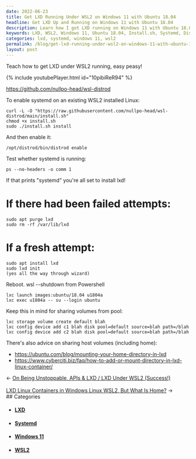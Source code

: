 ```yaml
---
date: 2022-06-23
title: Get LXD Running Under WSL2 on Windows 11 with Ubuntu 18.04
headline: Get LXD Up and Running on Windows 11 with Ubuntu 18.04
description: Learn how I got LXD running on Windows 11 with Ubuntu 18.04. I'll show you how to download the install.sh file, enable systemd, and test if it's running. Plus, I'll share how to fix failed attempts and start fresh. Get all the steps you need to get LXD up and running today.
keywords: LXD, WSL2, Windows 11, Ubuntu 18.04, Install.sh, Systemd, Distrod, Enable, Ps, Comm, Purge, Delete, Fresh Attempt
categories: lxd, systemd, windows 11, wsl2
permalink: /blog/get-lxd-running-under-wsl2-on-windows-11-with-ubuntu-18-04/
layout: post
---
```



Teach how to get LXD under WSL2 running, easy peasy!

{% include youtubePlayer.html id="10pibiReR94" %}

https://github.com/nullpo-head/wsl-distrod

To enable systemd on an existing WSL2 installed Linux:

    curl -L -O "https://raw.githubusercontent.com/nullpo-head/wsl-distrod/main/install.sh"
    chmod +x install.sh
    sudo ./install.sh install

And then enable it:

    /opt/distrod/bin/distrod enable

Test whether systemd is running:

    ps --no-headers -o comm 1

If that prints "systemd" you're all set to install lxd!

# If there had been failed attempts:

    sudo apt purge lxd
    sudo rm -rf /var/lib/lxd

# If a fresh attempt:

    sudo apt install lxd
    sudo lxd init
    (yes all the way through wizard)

Reboot. wsl --shutdown from Powershell

    lxc launch images:ubuntu/18.04 u1804a
    lxc exec u1804a -- su --login ubuntu

Keep this in mind for sharing volumes from pool:

    lxc storage volume create default blah
    lxc config device add c1 blah disk pool=default source=blah path=/blah
    lxc config device add c2 blah disk pool=default source=blah path=/blah

There's also advice on sharing host volumes (including home):
- https://ubuntu.com/blog/mounting-your-home-directory-in-lxd
- https://www.cyberciti.biz/faq/how-to-add-or-mount-directory-in-lxd-linux-container/


<div class="arrow-links"><div class="post-nav-prev"><span class="arrow">&larr;&nbsp;</span><a href="/blog/on-being-unstoppable-apis-lxd-lxd-under-wsl2-success/">On Being Unstoppable, APIs & LXD / LXD Under WSL2 (Success!)</a></div> &nbsp; <div class="post-nav-next"><a href="/blog/lxd-linux-containers-in-windows-linux-wsl2-but-what-is-home/">LXD Linux Containers in Windows Linux WSL2, But What Is Home?</a><span class="arrow">&nbsp;&rarr;</span></div></div>
## Categories

<ul>
<li><h4><a href='/lxd/'>LXD</a></h4></li>
<li><h4><a href='/systemd/'>Systemd</a></h4></li>
<li><h4><a href='/windows-11/'>Windows 11</a></h4></li>
<li><h4><a href='/wsl2/'>WSL2</a></h4></li></ul>